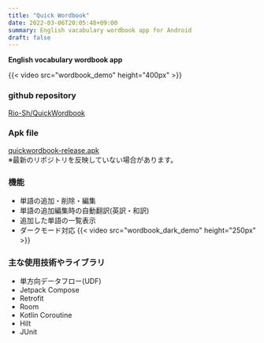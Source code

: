 ```yaml
---
title: "Quick Wordbook"
date: 2022-03-06T20:05:48+09:00
summary: English vacabulary wordbook app for Android
draft: false
---
```


**English vocabulary wordbook app**

{{< video src="wordbook_demo" height="400px" >}}

### github repository
[Rio-Sh/QuickWordbook](https://github.com/Rio-Sh/QuickWordbook)  

### Apk file
[quickwordbook-release.apk](/apk/quickwordbook-release.apk)  
※最新のリポジトリを反映していない場合があります。
### 機能
* 単語の追加・削除・編集
* 単語の追加編集時の自動翻訳(英訳・和訳)
* 追加した単語の一覧表示
* ダークモード対応
{{< video src="wordbook_dark_demo" height="250px" >}}　　

### 主な使用技術やライブラリ
* 単方向データフロー(UDF)
* Jetpack Compose
* Retrofit
* Room
* Kotlin Coroutine
* Hilt
* JUnit
